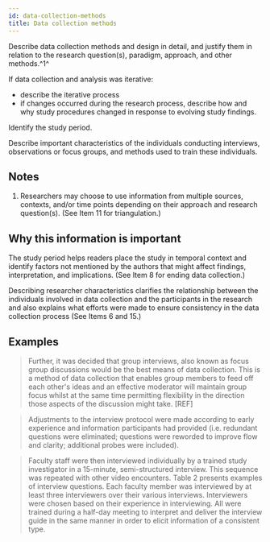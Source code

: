 ```yaml
---
id: data-collection-methods
title: Data collection methods
---
```

Describe data collection methods and design in detail, and justify them in relation to the research question(s), paradigm, approach, and other methods.^1^
<!-- #TODO is triangulation a requirement, or part of definition of data collection methods? Isn't it in item 11 again? -->
If data collection and analysis was iterative:

* describe the iterative process
* if changes occurred during the research process, describe how and why study procedures changed in response to evolving study findings.

Identify the study period.

Describe important characteristics of the individuals conducting interviews, observations or focus groups, and methods used to train these individuals.

## Notes

1. Researchers may choose to use information from multiple sources, contexts, and/or time points depending on their approach and research question(s). (See Item 11 for triangulation.)

## Why this information is important

The study period helps readers place the study in temporal context and identify factors not mentioned by the authors that might affect findings, interpretation, and implications. (See Item 8 for ending data collection.)
<!-- #TODO: why is item 8 relevant? -->

Describing researcher characteristics clarifies the relationship between the individuals involved in data collection and the participants in the research and also explains what efforts were made to ensure consistency in the data collection process (See Items 6 and 15.)
<!-- #TODO: does it? This is framed as justification but maybe it's instruction of what to write? Why do readers need this? -->
<!-- #TODO: This isn't in the subheading: **Types of data collected; details of data collection procedures including (as appropriate) start and stop dates of data collection and analysis, iterative process, triangulation of sources/methods, and modification of procedures in response to evolving study findings; rationale.** -->

## Examples

> Further, it was decided that group interviews, also known as focus group discussions would be the best means of data collection. This is a method of data collection that enables group members to feed off each other's ideas and an effective moderator will maintain group focus whilst at the same time permitting flexibility in the direction those aspects of the discussion might take. [REF]

> Adjustments to the interview protocol were made according to early experience and information participants had provided (i.e. redundant questions were eliminated; questions were reworded to improve flow and clarity; additional probes were included).

> Faculty staff were then interviewed individually by a trained study investigator in a 15-minute, semi-structured interview. This sequence was repeated with other video encounters. Table 2 presents examples of interview questions. Each faculty member was interviewed by at least three interviewers over their various interviews. Interviewers were chosen based on their experience in interviewing. All were trained during a half-day meeting to interpret and deliver the interview guide in the same manner in order to elicit information of a consistent type.
